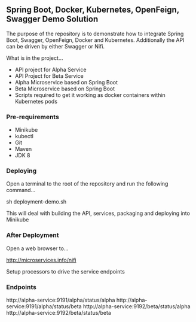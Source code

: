 ## Spring Boot, Docker, Kubernetes, OpenFeign, Swagger Demo Solution

The purpose of the repository is to demonstrate how to integrate Spring Boot, Swagger, OpenFeign, Docker and Kubernetes. Additionally the API can be driven by either Swagger or Nifi.

What is in the project...

* API project for Alpha Service
* API Project for Beta Service
* Alpha Microservice based on Spring Boot
* Beta Microservice based on Spring Boot
* Scripts required to get it working as docker containers within Kubernetes  pods

### Pre-requirements

* Minikube
* kubectl
* Git
* Maven
* JDK 8

### Deploying

Open a terminal to the root of the repository and run the following command...

sh deployment-demo.sh

This will deal with building the API, services, packaging and deploying into Minikube

### After Deployment

Open a web browser to...

http://microservices.info/nifi

Setup processors to drive the service endpoints

### Endpoints

http://alpha-service:9191/alpha/status/alpha
http://alpha-service:9191/alpha/status/beta
http://alpha-service:9192/beta/status/alpha
http://alpha-service:9192/beta/status/beta


